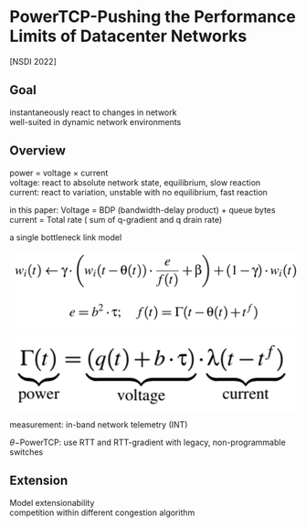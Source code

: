 # PowerTCP-Pushing the Performance Limits of Datacenter Networks

[NSDI 2022]

## Goal
instantaneously react to changes in network  
well-suited in dynamic network environments  

## Overview
power = voltage $\times$ current  
voltage: react to absolute network state, equilibrium, slow reaction  
current: react to variation, unstable with no equilibrium, fast reaction  

in this paper: 
Voltage = BDP (bandwidth-delay product) + queue bytes  
current = Total rate ( sum of q-gradient and q drain rate)

a single bottleneck link model

![PowerTCP's control law](_v_images/20220908191956685_13062.png)

![PowerTCP's control law](_v_images/20220908192012426_16549.png)

measurement: in-band network telemetry (INT)

$\theta-$PowerTCP: use RTT and RTT-gradient with legacy, non-programmable switches

## Extension
Model extensionability  
competition within different congestion algorithm
